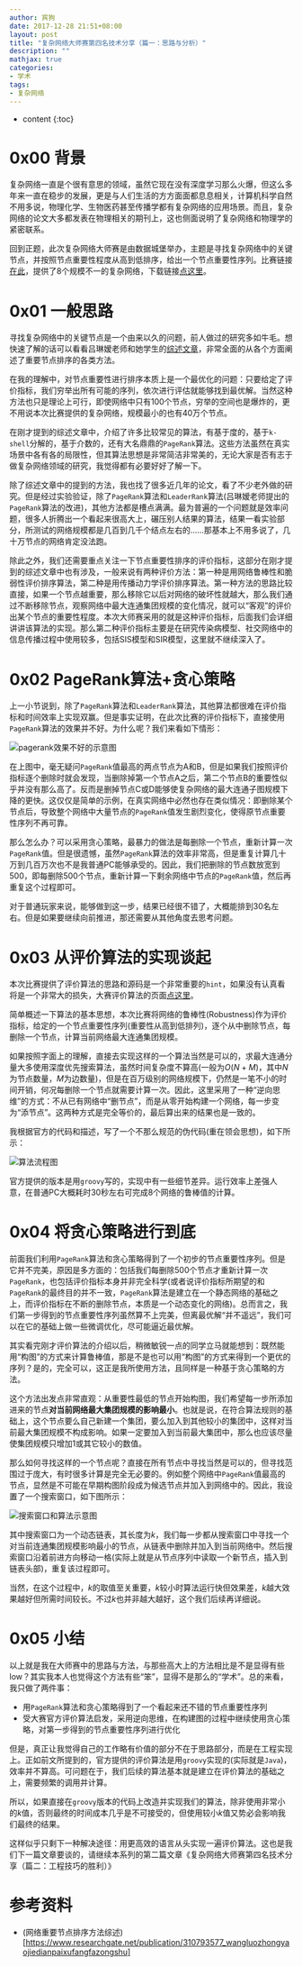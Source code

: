 ```yaml
---
author: 宾狗
date: 2017-12-28 21:51+08:00
layout: post
title: "复杂网络大师赛第四名技术分享（篇一：思路与分析）"
description: ""
mathjax: true
categories:
- 学术
tags:
- 复杂网络
---
```


* content
{:toc}

# 0x00 背景

复杂网络一直是个很有意思的领域，虽然它现在没有深度学习那么火爆，但这么多年来一直在稳步的发展，更是与人们生活的方方面面都息息相关，计算机科学自然不用多说，物理化学、生物医药甚至传播学都有复杂网络的应用场景。而且，复杂网络的论文大多都发表在物理相关的期刊上，这也侧面说明了复杂网络和物理学的紧密联系。

<!--more-->

回到正题，此次复杂网络大师赛是由数据城堡举办，主题是寻找复杂网络中的关键节点，并按照节点重要性程度从高到低排序，给出一个节点重要性序列。比赛链接[在此](http://www.dcjingsai.com/common/cmpt/%E5%A4%A7%E5%B8%88%E8%B5%9B_%E7%AB%9E%E8%B5%9B%E4%BF%A1%E6%81%AF.html)，提供了8个规模不一的复杂网络，下载链接[点这里](https://pan.baidu.com/s/1o8abtto)。

# 0x01 一般思路

寻找复杂网络中的关键节点是一个由来以久的问题，前人做过的研究多如牛毛。想快速了解的话可以看看吕琳嫒老师和她学生的[综述文章](http://shixun.bs.ecnu.edu.cn/uploads/soft/140414/1-1404140TS9.pdf)，非常全面的从各个方面阐述了重要节点排序的各类方法。

在我的理解中，对节点重要性进行排序本质上是一个最优化的问题：只要给定了评价指标，我们穷举出所有可能的序列，依次进行评估就能够找到最优解。当然这种方法也只是理论上可行，即使网络中只有100个节点，穷举的空间也是爆炸的，更不用说本次比赛提供的复杂网络，规模最小的也有40万个节点。

在刚才提到的综述文章中，介绍了许多比较常见的算法，有基于度的，基于`k-shell`分解的，基于介数的，还有大名鼎鼎的`PageRank`算法。这些方法虽然在真实场景中各有各的局限性，但其算法思想是非常简洁非常美的，无论大家是否有志于做复杂网络领域的研究，我觉得都有必要好好了解一下。

除了综述文章中的提到的方法，我也找了很多近几年的论文，看了不少老外做的研究。但是经过实验验证，除了`PageRank`算法和`LeaderRank`算法(吕琳嫒老师提出的`PageRank`算法的改进)，其他方法都是槽点满满。最为普遍的一个问题就是效率问题，很多人折腾出一个看起来很高大上，碾压别人结果的算法，结果一看实验部分，所测试的网络规模都是几百到几千个结点左右的……那基本上不用多说了，几十万节点的网络肯定没法跑。

除此之外，我们还需要重点关注一下节点重要性排序的评价指标，这部分在刚才提到的综述文章中也有涉及，一般来说有两种评价方法：第一种是用网络鲁棒性和脆弱性评价排序算法，第二种是用传播动力学评价排序算法。第一种方法的思路比较直接，如果一个节点越重要，那么移除它以后对网络的破坏性就越大，那么我们通过不断移除节点，观察网络中最大连通集团规模的变化情况，就可以“客观”的评价出某个节点的重要性程度。本次大师赛采用的就是这种评价指标，后面我们会详细讲讲该算法的实现。那么第二种评价指标主要是在研究传染病模型、社交网络中的信息传播过程中使用较多，包括SIS模型和SIR模型，这里就不继续深入了。

# 0x02 PageRank算法+贪心策略

上一小节说到，除了`PageRank`算法和`LeaderRank`算法，其他算法都很难在评价指标和时间效率上实现双赢。但是事实证明，在此次比赛的评价指标下，直接使用`PageRank`算法的效果并不好。为什么呢？我们来看如下情形：

![pagerank效果不好的示意图](http://ac-cf2bfs1v.clouddn.com/21fa5e851f889d6c1fa9.png)

在上图中，毫无疑问`PageRank`值最高的两点节点为A和B，但是如果我们按照评价指标逐个删除时就会发现，当删除掉第一个节点A之后，第二个节点B的重要性似乎并没有那么高了。反而是删掉节点C或D能够使复杂网络的最大连通子图规模下降的更快。这仅仅是简单的示例，在真实网络中必然也存在类似情况：即删除某个节点后，导致整个网络中大量节点的`PageRank`值发生剧烈变化，使得原节点重要性序列不再可靠。

那么怎么办？可以采用贪心策略，最暴力的做法是每删除一个节点，重新计算一次`PageRank`值。但是很遗憾，虽然`PageRank`算法的效率非常高，但是重复计算几十万到几百万次也不是我普通PC能够承受的。因此，我们把删除的节点数放宽到500，即每删除500个节点，重新计算一下剩余网络中节点的`PageRank`值，然后再重复这个过程即可。

对于普通玩家来说，能够做到这一步，结果已经很不错了，大概能排到30名左右。但是如果要继续向前推进，那还需要从其他角度去思考问题。

# 0x03 从评价算法的实现谈起

本次比赛提供了评价算法的思路和源码是一个非常重要的`hint`，如果没有认真看将是一个非常大的损失，大赛评价算法的页面[点这里](http://share.pkbigdata.com/ID.4407/Master_algorithm)。

简单概述一下算法的基本思想，本次比赛将网络的鲁棒性(Robustness)作为评价指标，给定的一个节点重要性序列(重要性从高到低排列)，逐个从中删除节点，每删除一个节点，计算当前网络最大连通集团规模。

如果按照字面上的理解，直接去实现这样的一个算法当然是可以的，求最大连通分量大多使用深度优先搜索算法，虽然时间复杂度不算高(一般为$O(N+M)$，其中$N$为节点数量，$M$为边数量)，但是在百万级别的网络规模下，仍然是一笔不小的时间开销，何况每删除一个节点就需要计算一次。因此，这里采用了一种“逆向思维”的方式：不从已有网络中“删节点”，而是从零开始构建一个网络，每一步变为“添节点”。这两种方式是完全等价的，最后算出来的结果也是一致的。

我根据官方的代码和描述，写了一个不那么规范的伪代码(重在领会思想)，如下所示：

![算法流程图](http://ac-cf2bfs1v.clouddn.com/7b22c26c9c2a5bcc4bf4.PNG)

官方提供的版本是用`groovy`写的，实现中有一些细节差异。运行效率上差强人意，在普通PC大概耗时30秒左右可完成8个网络的鲁棒值的计算。

# 0x04 将贪心策略进行到底

前面我们利用`PageRank`算法和贪心策略得到了一个初步的节点重要性序列。但是它并不完美，原因是多方面的：包括我们每删除500个节点才重新计算一次`PageRank`，也包括评价指标本身并非完全科学(或者说评价指标所期望的和`PageRank`的最终目的并不一致，`PageRank`算法是建立在一个静态网络的基础之上，而评价指标在不断的删除节点，本质是一个动态变化的网络)。总而言之，我们第一步得到的节点重要性序列虽然算不上完美，但离最优解“并不遥远”，我们可以在它的基础上做一些微调优化，尽可能逼近最优解。

其实看完刚才评价算法的介绍以后，稍微敏锐一点的同学立马就能想到：既然能用“构图”的方式来计算鲁棒值，那是不是也可以用“构图”的方式来得到一个更优的序列？是的，完全可以，这正是我所使用方法，且同样是一种基于贪心策略的方法。

这个方法出发点非常直观：从重要性最低的节点开始构图，我们希望每一步所添加进来的节点**对当前网络最大集团规模的影响最小**。也就是说，在符合算法规则的基础上，这个节点要么自己新建一个集团，要么加入到其他较小的集团中，这样对当前最大集团规模不构成影响。如果一定要加入到当前最大集团中，那么也应该尽量使集团规模只增加1或其它较小的数值。

那么如何寻找这样的一个节点呢？直接在所有节点中寻找当然是可以的，但寻找范围过于庞大，有时很多计算是完全无必要的。例如整个网络中`PageRank`值最高的节点，显然是不可能在早期构图阶段成为候选节点并加入到网络中的。因此，我设置了一个搜索窗口，如下图所示：

![搜索窗口和算法示意图](http://ac-cf2bfs1v.clouddn.com/a21873ee2c2674b6340e.png)

其中搜索窗口为一个动态链表，其长度为$k$，我们每一步都从搜索窗口中寻找一个对当前连通集团规模影响最小的节点，从链表中删除并加入到当前网络中。然后搜索窗口沿着前进方向移动一格(实际上就是从节点序列中读取一个新节点，插入到链表头部)，重复该过程即可。

当然，在这个过程中，$k$的取值至关重要，$k$较小时算法运行快但效果差，$k$越大效果越好但所需时间较长。不过$k$也并非越大越好，这个我们后续再详细说。

<!--对本次比赛所提供的8个网络来说，$k$取值在10万左右可以得到较好的结果，再大的话效果反而下降。-->

# 0x05 小结

以上就是我在大师赛中的思路与方法，与那些高大上的方法相比是不是显得有些low？其实我本人也觉得这个方法有些“笨”，显得不是那么的“学术”。总的来看，我只做了两件事：

- 用`PageRank`算法和贪心策略得到了一个看起来还不错的节点重要性序列
- 受大赛官方评价算法启发，采用逆向思维，在构建图的过程中继续使用贪心策略，对第一步得到的节点重要性序列进行优化

但是，真正让我觉得自己的工作略有价值的部分不在于思路部分，而是在工程实现上。正如前文所提到的，官方提供的评价算法是用`groovy`实现的(实际就是`Java`)，效率并不算高。可问题在于，我们后续的算法基本就是建立在评价算法的基础之上，需要频繁的调用并计算。

所以，如果直接在`groovy`版本的代码上改造并实现我们的算法，除非使用非常小的$k$值，否则最终的时间成本几乎是不可接受的，但使用较小$k$值又势必会影响我们最终的结果。

这样似乎只剩下一种解决途径：用更高效的语言从头实现一遍评价算法。这也是我们下一篇文章要谈的，请继续本系列的第二篇文章《复杂网络大师赛第四名技术分享（篇二：工程技巧的胜利）》



# 参考资料

- (网络重要节点排序方法综述)[https://www.researchgate.net/publication/310793577_wangluozhongyaojiedianpaixufangfazongshu]
